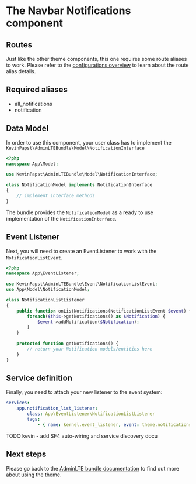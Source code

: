 # The Navbar Notifications component

## Routes

Just like the other theme components, this one requires some route aliases to work. 
Please refer to the [configurations overview](configurations.md) to learn about the route alias details. 

## Required aliases

* all_notifications
* notification

## Data Model

In order to use this component, your user class has to implement the `KevinPapst\AdminLTEBundle\Model\NotificationInterface`
```php
<?php
namespace App\Model;

use KevinPapst\AdminLTEBundle\Model\NotificationInterface;

class NotificationModel implements NotificationInterface
{
    // implement interface methods
}
```

The bundle provides the `NotificationModel` as a ready to use implementation of the `NotificationInterface`. 

## Event Listener

Next, you will need to create an EventListener to work with the `NotificationListEvent`.
```php
<?php
namespace App\EventListener;

use KevinPapst\AdminLTEBundle\Event\NotificationListEvent;
use App\Model\NotificationModel;

class NotificationListListener
{
    public function onListNotifications(NotificationListEvent $event) {
        foreach($this->getNotifications() as $Notification) {
            $event->addNotification($Notification);
        }
    }
    
    protected function getNotifications() {
        // return your Notification models/entities here
    }
}
```

## Service definition

Finally, you need to attach your new listener to the event system:
```yaml
services:
    app.notification_list_listener:
        class: App\EventListener\NotificationListListener
        tags:
            - { name: kernel.event_listener, event: theme.notifications, method: onListNotifications }
```

TODO kevin - add SF4 auto-wiring and service discovery docu

## Next steps

Please go back to the [AdminLTE bundle documentation](README.md) to find out more about using the theme.
